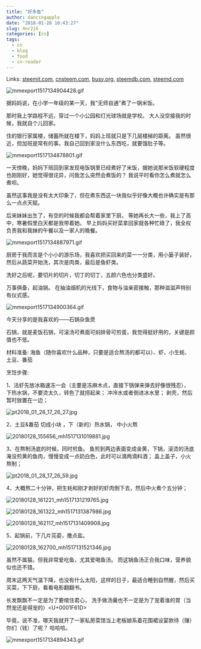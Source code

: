 ```yaml
---
title: "好多鱼"
author: dancingapple
date: "2018-01-28 10:43:27"
slug: 4nr2j6
categories: [cn]
tags: 
  - cn
  - blog
  - food
  - cn-reader
---
```


Links: [steemit.com](https://steemit.com/cn/@dancingapple/4nr2j6), [cnsteem.com](https://cnsteem.com/cn/@dancingapple/4nr2j6), [busy.org](https://busy.org/cn/@dancingapple/4nr2j6), [steemdb.com](https://steemdb.com/cn/@dancingapple/4nr2j6), [steemd.com](https://steemd.com/cn/@dancingapple/4nr2j6)

![mmexport1517134904428.gif](https://steemitimages.com/DQmRYbUc7AvLzFQ7JaouUhFomrBAwGhmk8yE8TWyKaEyBWN/mmexport1517134904428.gif)


据妈妈说，在小学一年级的某一天，我"无师自通"煮了一锅米饭。

那时我上学路程不远，穿过一个小公园和灯光球场就是学校。
大人没空接我的时候，我就自个儿回家。

住的银行家属楼，储蓄所就在楼下，妈妈上班就只是下几层楼梯的距离。
虽然很近，但加班是常有的事。我自己回到家没什么东西吃，就要饿肚子等。

![mmexport1517134878801.gif](https://steemitimages.com/DQmP6qXW8AMgaytqFJuJXH3jmwjcDMEZJoks7uKa8nfEuKn/mmexport1517134878801.gif)

一天傍晚，妈妈下班回到家发现电饭锅里已经煮好了米饭，据她说那米饭软硬程度也刚刚好，她觉得很诧异，问我怎么突然会煮饭的？
我说平时看你怎么煮就怎么煮呗。

虽然这事我是没有太大印象了，但在煮东西这一块我似乎好像大概也许确实是有那么一点点天赋。

后来妹妹出生了，有空的时候我都会帮着家里下厨。
等她再长大一些，我上了高中，寒暑假里白天都是我带着她。
早上妈妈买好菜拿回家就各种忙碌了，我全权负责我和我妹的午餐以及一家人的晚餐。

![mmexport1517134887971.gif](https://steemitimages.com/DQmf3B1QFhBk2DMZ3jwHTCty7Z7UTiMKS6GEw7koVpApKua/mmexport1517134887971.gif)

厨房于我而言是个小小的游乐场，我喜欢把买回来的菜一一分类，用小篓子装好，然后从蔬菜开始洗，其次是肉类，最后是鱼虾类。

洗好之后呢，要切片的切片，切丁的切丁，五颜六色也分类盛好。

万事俱备，起油锅。
在抽油烟机的光线下，食物与油亲密接触，那种滋滋声特别有仪式感。

![mmexport1517134900364.gif](https://steemitimages.com/DQmZ5ejojszLh2rqLbex5Bd2vg8QMH2sWUSGW5XcxqQDFBb/mmexport1517134900364.gif)

今天分享的是我喜欢的——石锅杂鱼煲

石锅，就是麦饭石锅，可滚汤可煮面可焖排骨可煎蛋，我觉得挺好用的，关键是颜值也不低。

材料准备:
海鱼（随你喜欢什么品种，只要是适合熬汤的都可以）、虾、小生蚝、土豆、番茄

烹饪步骤:

1、活虾先放冰箱速冻一会（主要是冻麻木点，直接下锅弹来弹去好像很残忍），
下热水锅，不要烫太久，转色了就捞起来；
冲冷水或者倒进冰水里；
剥壳，然后暂时放置在一边；

![pt2018_01_28_17_26_27.jpg](https://steemitimages.com/DQmUMaRVxBBXaTYHVz9cEbXg9L1w6eze4LH1QCDuJkB7KZU/pt2018_01_28_17_26_27.jpg)

2、土豆&番茄 切成小块 ，下（新的）热水锅，
中小火熬

![20180128_155656_mh1517131019881.jpg](https://steemitimages.com/DQmUqYwgu9xETsknDeRYGCeowmN686XL2dVq4pwhUg2HU6x/20180128_155656_mh1517131019881.jpg)

3、在熬制汤底的时候，同时煎鱼。
鱼煎到两边表面变成金黄，下锅，滚烫的汤底淹没煎黄的鱼肉，慢慢变成一点奶白色，此时可以滴两滴料酒；
盖上盖子，小火熬制；

![pt2018_01_28_17_26_59.jpg](https://steemitimages.com/DQmd3cdV8R5NiBcgbVYHejVeake2ghoZVfn8rx2iCmVmTwP/pt2018_01_28_17_26_59.jpg)

4、大概熬二十分钟，把生蚝和刚才剥好的虾肉倒下去，然后中火煮个五分钟；

![20180128_161221_mh1517131219765.jpg](https://steemitimages.com/DQmX8oBVCvSo3x4Mwxkp6rM4bnez9Y8wP8oUcE6VGRG7mFr/20180128_161221_mh1517131219765.jpg)

![20180128_161322_mh1517131387986.jpg](https://steemitimages.com/DQmNQBnGS6P4nEMEQRtfdxFjrmW4PZHzddLA1nd5i9Q6i3v/20180128_161322_mh1517131387986.jpg)

![20180128_162117_mh1517131409908.jpg](https://steemitimages.com/DQmafQZTXStQm8in8JizSUe4Q5U4XdUqLf25aS1jZAAL1wZ/20180128_162117_mh1517131409908.jpg)

5、起锅前，下几片芫荽，撒点盐。

![20180128_162700_mh1517131521346.jpg](https://steemitimages.com/DQmQqA5CHKTteHzcyWJuG5MhA8cqFksRLU3NiHsy39EbqtA/20180128_162700_mh1517131521346.jpg)

虽然不属猫，但我非常爱吃鱼，尤其爱喝鱼汤。
而这锅鱼汤正合我口味，营养貌似也还不错。

周末这两天气温下降，也没有什么太阳，这样的日子，最适合睡到自然醒，然后买买菜，下下厨，看看电影翻翻书。

长发飘飘不一定是为了要绾住君心，
洗手做汤羹也不一定是为了宠着谁的胃（当然宠还是得宠的）<U+0001F61D> 

毕竟，说不准，哪天我就开了一家私房菜馆当上老板娘系着花围裙设宴款待（赚）你们（钱）了呢？
哈哈哈。

![mmexport1517134894343.gif](https://steemitimages.com/DQmU6swNkivfEpi9my4LYBGLYTdTbT9FoUf66xys2Rqs4d6/mmexport1517134894343.gif)
